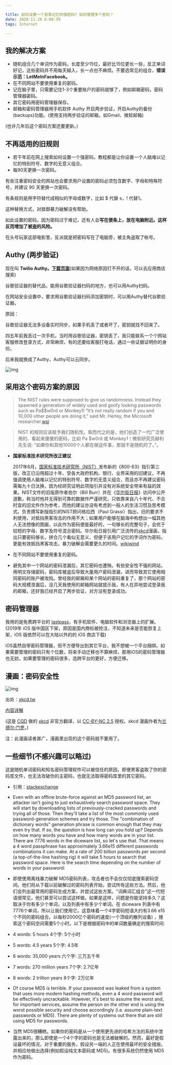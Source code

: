 ```yaml
---

title: 如何设置一个容易记忆的强密码? 如何管理多个密码？
date: 2020-11-20 6:00:39
tags: Internet

---
```

## 我的解决方案

  - 随机组合几个单词作为密码，长度至少15位，最好比15位更长一些，反正单词好记，这些密码并不用每天输入，长一点也不麻烦。不要选常见的组合，**错误示范：LetMeInFacebook。**
  - 在不同网站不要使用重复的密码。
  - 记在脑子里，只需要记住1-3个重要账户的密码就够了，例如邮箱密码，密码管理器密码。
  - 其它密码用密码管理器保存。
  - 邮箱和密码管理器用手机软件 Authy 开启两步验证，开启Authy的备份(backups)功能。(使用支持两步验证的邮箱，如Gmail、微软邮箱)

  (也许几年后这个密码方案还要更新。)

## 不再适用的旧规则

  - 若干年前在网上搜索如何设置一个强密码，教程都是让你设置一个人脑难以记忆的特别符号、数字的无意义组合。
  - 每90天更换一次密码。

  有些注重密码安全的网站也会要求用户设置的密码必须包含数字、字母和特殊符号，并建议 90 天更换一次密码。

  有条规则是用字符替代成相似的字母或数字，比如 $ 代替 s，! 代替1。

  这种替换方式，对抵御暴力破解没有帮助。

  如此设置的密码，因为密码过于难记，还有人会**写在便条上，放在电脑附近。这样反而增加了被盗的风险。**

  在头号玩家这部电影里，反派就是把密码写在了电脑旁，被主角盗取了帐号。

## Authy (两步验证)

现在叫 **Twilio Authy。**[**下载页面**](https://authy.com/download/)(如果因为网络原因打不开的话，可以去应用商店搜索)

谷歌验证器的替代品，能用谷歌验证器扫码的地方，也可以用Authy扫码。

在网站安全设置中，要求用谷歌验证器扫码添加密钥时，可以用Authy替代谷歌验证器。

原因：

谷歌验证器无法多设备实时同步，如果手机丢了或者坏了，密钥就找不回来了。

四五年前我丢过一次手机，当时用谷歌验证器，密钥丢了，我只能联系一个个网站客服修改登录方式，非常麻烦，有的还要给客服打电话，通过一些证据证明你的身份。

后来我就换成了Authy，Authy可以云同步。

  ![img](https://res.cloudinary.com/djyqus4uy/image/upload/v1605853418/Blog/authy_s1kw4h.gif)

## 采用这个密码方案的原因

> The NIST rules were supposed to give us randomness. Instead they spawned a generation of widely used and goofy looking passwords such as Pa$$w0rd or Monkey1! “It’s not really random if you and 10,000 other people are doing it,” said Mr. Herley, the Microsoft researcher.[wsj](.https://www.wsj.com/articles/the-man-who-wrote-those-password-rules-has-a-new-tip-n3v-r-m1-d-1502124118)

> NIST 的规则应该赋予我们随机性。取而代之的是，他们创造了一代广泛使用的、看起来傻傻的密码，比如 Pa $w0rd 或 Monkey1！微软研究员赫利先生说: “如果你和其他10000个人都在做这件事，那就不是随机的了。”。

  - **国家标准技术研究所改正建议**

    2017年6月，[国家标准技术研究所（NIST）](https://www.wikiwand.com/zh-sg/國家標準技術研究所)发布新的《800-63》指引第三版，改正已沿用超过十年、受各大政府机构、银行、业界采用的旧建议，不再强调使用人脑难以记忆的特别符号、数字的无意义组合，而且亦不再建议密码需每九十日汰换，因为经研究证明此项指引并没有对系统安全带来有益的效果。NIST文件的旧版原作者伯尔（Bill Burr）并在《[华尔街日报](https://www.wikiwand.com/zh-sg/華爾街日報)》访问中公开道歉，称当时他并无得到可靠的数据作严谨研究，只依靠来自八十年代、不合时宜的旧文件作为参考，而他的建议亦没有考虑到一般人的生活习惯及思考模式。负责撰写新版指引的NIST顾问格拉西（Paul Grassi）指出，旧的要求不利使用，对抵挡黑客攻击的作用不大；如果用户能够在脑海中构想出一幅其他人无法想像的图画，以此作为密码便是最好的，一句够长的完整句子，会优于较短的字母、数字及符号混合密码。华尔街日报引用广泛流传的[xkcd](https://www.wikiwand.com/zh-sg/Xkcd)漫画，指出只要密码够长，拼合几个看似无意义、但便于该用户记忆的字词作为密码，更能有效抵挡黑客攻击，暴力破解会需要更久的时间。[wikiwind](https://www.wikiwand.com/zh-sg/密码强度)

  - 在不同网站不要使用重复的密码。

  - 避免其中一个网站的密码泄漏后，其它密码也遭殃。有些安全性不强的网站，用明文存储密码，密码库被盗后导致大量用户密码泄漏，进而导致其它使用相同密码的账户被攻陷。曾经我的邮箱和某个网站的密码重复了，那个网站的密码大规模泄漏后，没几天我使用的邮箱网站就提示我，有人在异地尝试登录我的邮箱，还好我已经开启了两步验证，对方没有登录成功。

## 密码管理器

我用的是免费跨平台的 [lastpass](https://www.lastpass.com/)，有手机软件、电脑软件和浏览器上的扩展。(2019年 iOS 版中国区下架，原因是国内商标被抢注，不知道未来是否能恢复上架，iOS 版依然可以在大陆以外的的 iOS 商店下载)

iOS虽然自带密码管理器，但不方便导出到其它平台，我不想被一个平台捆绑。如果需要管理的密码只有个位数，将来手动迁移也不算麻烦，那用iOS的密码管理器也无妨，如果要管理的密码很多，选跨平台的更好，方便迁移。

## 漫画：密码安全性

  ![img](https://res.cloudinary.com/djyqus4uy/image/upload/v1605853420/Blog/xkcd_password_q43cez.png)

出处：[xkcd.tw](https://xkcd.tw/936)

[内容详解](https://explainxkcd.com/936)

(这是 [CQD](https://cqd.tw/) 做的 [xkcd](https://xkcd.com/) 非官方翻译，以 [CC-BY-NC 2.5](https://creativecommons.org/licenses/by-nc/2.5/) 授权。xkcd 漫画作者为[兰德尔·门罗](https://zh.wikipedia.org/wiki/兰德尔·门罗)。)

注：此漫画读者甚广，漫画里出现的这个密码就不要用了。

  ## 一些细节(不感兴趣可以略过)

  这是随机单词密码和知名密码管理软件可以被信任的原因，即便黑客盗取了你的密码库文件，也无法攻破你的主密码，也就无法取得密码库里的其它密码。

  - 引用：[stackexchange](https://security.stackexchange.com/a/192591)

  - Even with an offline brute-force against an MD5 password list, an attacker isn't going to just exhaustively search password space. They will start by downloading lists of previously-cracked passwords and trying all of those. Then they'll take a list of the most commonly used password-generation schemes and try those. The "combination of dictionary words" generation phrase is common enough that they may even try that. If so, the question is how long can you hold up? Depends on how many words you have and how many words are in your list. There are 7776 words in the diceware list, so let's use that. That means a 4 word passphrase has approximately 3.66e15 different passwords combinations it can make. At a rate of 200 billion passwords per second (a top-of-the-line hashing rig) it will take 5 hours to search that password space. Here is the search time depending on the number of words in your password:

  - 即使使用离线暴力破解 MD5密码列表，攻击者也不会仅仅彻底搜索密码空间。他们将从下载以前破解过的密码列表开始，尝试所有这些方法。然后，他们会列出最常用的密码生成方案，并尝试这些方案。“词典词汇组合”这一代短语很常见，他们甚至可以尝试这样做。如果是这样，问题是你能坚持多久？这取决于你有多少个单词，以及列表中有多少个单词。在 diceware 列表中有7776个单词，所以让我们使用它。这意味着一个4字密码短语大约有3.66 e15个不同的密码组合。以每秒2000亿个密码的速度(一个顶级的散列设备) ，搜索这个密码空间需要5个小时。以下是根据密码中的单词数量确定的搜索时间:

  - 4 words: 5 hours 4个字: 5个小时
  - 5 words: 4.5 years 5个字: 4.5年
  - 6 words: 35,000 years 六个字: 三万五千年
  - 7 words: 270 million years 7个字: 2.7亿年
  - 8 words: 2 trillion years 8个字: 2万亿年

  - Of course MD5 is terrible. If your password was leaked from a system that uses more modern hashing methods, even a 4 word password will be effectively uncrackable. However, it's best to assume the worst and, for important services, assume the person on the other end is using the worst possible security and choose accordingly (i.e. assume plain-text passwords or MD5). There are plenty of systems out there that are still using MD5 for passwords.

  - 当然 MD5很糟糕。如果你的密码是从一个使用更先进的哈希方法的系统中泄露出来的，那么即使是一个4个字的密码也是无法被破解的。然而，最好是假设最坏的情况，对于重要的服务，假设另一端的人正在使用最坏的安全措施，并相应地做出选择(例如假设纯文本密码或 MD5)。有很多系统仍然使用 MD5作为密码。

